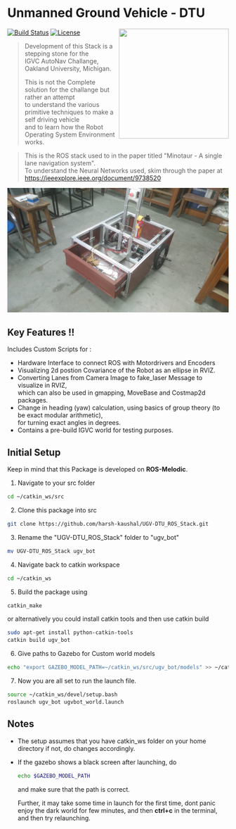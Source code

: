 # Unmanned Ground Vehicle - DTU
<img src="Images/Slack%20Logo.png" width="250" height="250" align="right"/>

[![Build Status](https://travis-ci.org/joemccann/dillinger.svg?branch=master)](https://travis-ci.org/joemccann/dillinger) [![License](https://img.shields.io/badge/License-BSD%203--Clause-blue.svg)](https://opensource.org/licenses/BSD-3-Clause) 

>Development of this Stack is a stepping stone for the \
>IGVC AutoNav Challange, Oakland University, Michigan.
>
>This is not the Complete solution for the challange but rather an attempt \
>to understand the various primitive techniques to make a self driving vehicle \
>and to learn how the Robot Operating System Environment works.

>This is the ROS stack used to in the paper titled "Minotaur - A single lane navigation system".\
>To understand the Neural Networks used, skim through the paper at https://ieeexplore.ieee.org/document/9738520

<p align="center">
  <img src="Images/IMG-20220107-WA0028.jpeg"/>
</p>

## Key Features !!
Includes Custom Scripts for :
  - Hardware Interface to connect ROS with Motordrivers and Encoders
  - Visualizing 2d postion Covariance of the Robot as an ellipse in RVIZ.
  - Converting Lanes from Camera Image to fake_laser Message to visualize in RVIZ,\
     which can also be used in gmapping, MoveBase and Costmap2d packages.
  - Change in heading (yaw) calculation, using basics of group theory (to be exact modular arithmetic), \
     for turning exact angles in degrees. 
  - Contains a pre-build IGVC world for testing purposes.

## Initial Setup
Keep in mind that this Package is developed on **ROS-Melodic**.

1. Navigate to your src folder 
```sh 
cd ~/catkin_ws/src 
```
2. Clone this package into src
```sh
git clone https://github.com/harsh-kaushal/UGV-DTU_ROS_Stack.git
```
3. Rename the "UGV-DTU_ROS_Stack" folder to "ugv_bot"
```sh
mv UGV-DTU_ROS_Stack ugv_bot
```
4. Navigate back to catkin workspace
```sh
cd ~/catkin_ws
```
5. Build the package using
  ```sh
  catkin_make
  ```
  or alternatively you could install catkin tools and then use catkin build 
  ```sh
  sudo apt-get install python-catkin-tools
  catkin build ugv_bot 
  ```
6. Give paths to Gazebo for Custom world models
```sh
echo "export GAZEBO_MODEL_PATH=~/catkin_ws/src/ugv_bot/models" >> ~/catkin_ws/devel/setup.bash
```
7. Now you are all set to run the launch file.
```sh
source ~/catkin_ws/devel/setup.bash
roslaunch ugv_bot ugvbot_world.launch
```

## Notes
- The setup assumes that you have catkin_ws folder on your home directory if not, do changes accordingly.

- If the gazebo shows a black screen after launching, do
  ```sh
  echo $GAZEBO_MODEL_PATH 
  ```
  and make sure that the path is correct.

  Further, it may take some time in launch for the first time, dont panic enjoy the dark world for few minutes,
  and then  **ctrl+c** in the terminal, and then try relaunching.










